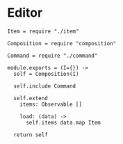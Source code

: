 Editor
======

    Item = require "./item"

    Composition = require "composition"

    Command = require "./command"

    module.exports = (I={}) ->
      self = Composition(I)

      self.include Command

      self.extend
        items: Observable []

        load: (data) ->
          self.items data.map Item

      return self
